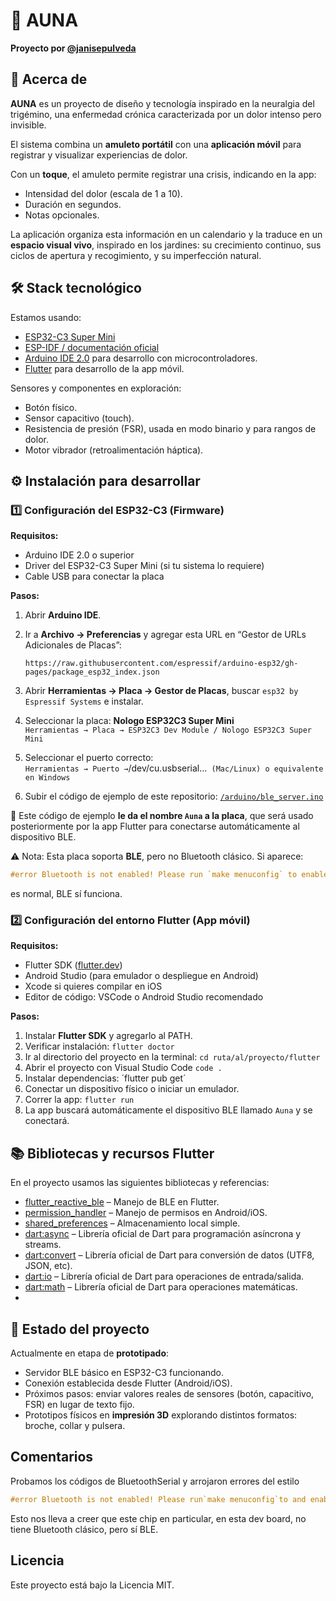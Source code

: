 # 🪷 AUNA

**Proyecto por [@janisepulveda](https://github.com/janisepulveda)**

## 📖 Acerca de

**AUNA** es un proyecto de diseño y tecnología inspirado en la neuralgia del trigémino, una enfermedad crónica caracterizada por un dolor intenso pero invisible.

El sistema combina un **amuleto portátil** con una **aplicación móvil** para registrar y visualizar experiencias de dolor.  

Con un **toque**, el amuleto permite registrar una crisis, indicando en la app:  

- Intensidad del dolor (escala de 1 a 10).  
- Duración en segundos.  
- Notas opcionales.  

La aplicación organiza esta información en un calendario y la traduce en un **espacio visual vivo**, inspirado en los jardines: su crecimiento continuo, sus ciclos de apertura y recogimiento, y su imperfección natural.  

## 🛠️ Stack tecnológico

Estamos usando:

- [ESP32-C3 Super Mini](https://es.aliexpress.com/item/1005007205044247.html)  
- [ESP-IDF / documentación oficial](https://docs.espressif.com/projects/esp-idf/en/stable/esp32c3/get-started/index.html)  
- [Arduino IDE 2.0](https://www.arduino.cc/en/software) para desarrollo con microcontroladores.  
- [Flutter](https://flutter.dev/) para desarrollo de la app móvil.

Sensores y componentes en exploración:  

- Botón físico.  
- Sensor capacitivo (touch).  
- Resistencia de presión (FSR), usada en modo binario y para rangos de dolor.  
- Motor vibrador (retroalimentación háptica).

## ⚙️ Instalación para desarrollar

### 1️⃣ Configuración del ESP32-C3 (Firmware)

**Requisitos:**

- Arduino IDE 2.0 o superior  
- Driver del ESP32-C3 Super Mini (si tu sistema lo requiere)  
- Cable USB para conectar la placa  

**Pasos:**  

1. Abrir **Arduino IDE**.  
2. Ir a **Archivo → Preferencias** y agregar esta URL en “Gestor de URLs Adicionales de Placas”: 

   ```
   https://raw.githubusercontent.com/espressif/arduino-esp32/gh-pages/package_esp32_index.json
   ```

3. Abrir **Herramientas → Placa → Gestor de Placas**, buscar `esp32 by Espressif Systems` e instalar.  
4. Seleccionar la placa: **Nologo ESP32C3 Super Mini**  
`Herramientas → Placa → ESP32C3 Dev Module / Nologo ESP32C3 Super Mini`
5. Seleccionar el puerto correcto:  
` Herramientas → Puerto → `/dev/cu.usbserial…` (Mac/Linux) o equivalente en Windows`
6. Subir el código de ejemplo de este repositorio: [`/arduino/ble_server.ino`](arduino/ble_server.ino)

🔹 Este código de ejemplo **le da el nombre `Auna` a la placa**, que será usado posteriormente por la app Flutter para conectarse automáticamente al dispositivo BLE.

⚠️ Nota: Esta placa soporta **BLE**, pero no Bluetooth clásico. Si aparece:

```cpp
#error Bluetooth is not enabled! Please run `make menuconfig` to enable it
```

es normal, BLE sí funciona.

### 2️⃣ Configuración del entorno Flutter (App móvil)

**Requisitos:**  

- Flutter SDK ([flutter.dev](https://flutter.dev/docs/get-started/install))  
- Android Studio (para emulador o despliegue en Android)  
- Xcode si quieres compilar en iOS
- Editor de código: VSCode o Android Studio recomendado  

**Pasos:**

1. Instalar **Flutter SDK** y agregarlo al PATH.
2. Verificar instalación: `flutter doctor`
3. Ir al directorio del proyecto en la terminal: `cd ruta/al/proyecto/flutter`
4. Abrir el proyecto con Visual Studio Code `code .`
5. Instalar dependencias: ´flutter pub get´
6. Conectar un dispositivo físico o iniciar un emulador.
7. Correr la app: `flutter run`
8. La app buscará automáticamente el dispositivo BLE llamado `Auna` y se conectará.

## 📚 Bibliotecas y recursos Flutter

En el proyecto usamos las siguientes bibliotecas y referencias:  

- [flutter_reactive_ble](https://pub.dev/packages/flutter_reactive_ble) – Manejo de BLE en Flutter.  
- [permission_handler](https://pub.dev/packages/permission_handler) – Manejo de permisos en Android/iOS.  
- [shared_preferences](https://pub.dev/packages/shared_preferences) – Almacenamiento local simple.  
- [dart:async](https://api.flutter.dev/flutter/dart-async/) – Librería oficial de Dart para programación asíncrona y streams.
- [dart:convert](https://dart.dev/libraries/dart-convert) – Librería oficial de Dart para conversión de datos (UTF8, JSON, etc).
- [dart:io](https://api.dart.dev/stable/dart-io/dart-io-library.html) – Librería oficial de Dart para operaciones de entrada/salida.
- [dart:math](https://dart.dev/libraries/dart-math) – Librería oficial de Dart para operaciones matemáticas.
- 

## 🚀 Estado del proyecto

Actualmente en etapa de **prototipado**:

- Servidor BLE básico en ESP32-C3 funcionando.  
- Conexión establecida desde Flutter (Android/iOS).  
- Próximos pasos: enviar valores reales de sensores (botón, capacitivo, FSR) en lugar de texto fijo.  
- Prototipos físicos en **impresión 3D** explorando distintos formatos: broche, collar y pulsera.  

## Comentarios

Probamos los códigos de BluetoothSerial y arrojaron errores del estilo

```cpp
#error Bluetooth is not enabled! Please run`make menuconfig`to and enable it
```

Esto nos lleva a creer que este chip en particular, en esta dev board, no tiene Bluetooth clásico, pero sí BLE.

## Licencia

Este proyecto está bajo la Licencia MIT.
